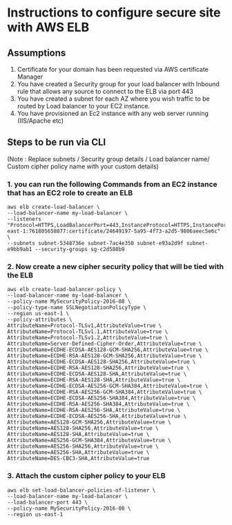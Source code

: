 # Instructions to configure secure site with AWS ELB

## Assumptions
1. Certificate for your domain has been requested via AWS certificate Manager 
2. You have created a Security group for your load balancer with Inbound rule that allows any source to connect to the ELB via port 443
3. You have created a subnet for each AZ where you wish traffic to be routed by Load balancer to your EC2 instance.
4. You have provisioned an Ec2 instance with any web server running (IIS/Apache etc)

## Steps to be run via CLI 
(Note : Replace subnets / Security group details / Load balancer name/ Custom cipher policy name with your custom details)

### 1. you can run the following Commands from an EC2 instance that has an EC2 role to create an ELB 
```shell
aws elb create-load-balancer \
--load-balancer-name my-load-balancer \
--listeners "Protocol=HTTPS,LoadBalancerPort=443,InstanceProtocol=HTTPS,InstancePort=443,SSLCertificateId=arn:aws:acm:us-east-1:761805658877:certificate/24649197-5a95-4f73-a2d5-9806aeec5e6c" \
--subnets subnet-5348736e subnet-7ac4e350 subnet-e93a2d9f subnet-e9bb9ab1 --security-groups sg-c2d588b9
```
### 2. Now create a new cipher security policy that will be tied with the ELB
```shell
aws elb create-load-balancer-policy \
--load-balancer-name my-load-balancer \
--policy-name MySecurityPolicy-2016-08 \
--policy-type-name SSLNegotiationPolicyType \
--region us-east-1 \
--policy-attributes \
AttributeName=Protocol-TLSv1,AttributeValue=true \
AttributeName=Protocol-TLSv1.1,AttributeValue=true \
AttributeName=Protocol-TLSv1.2,AttributeValue=true \
AttributeName=Server-Defined-Cipher-Order,AttributeValue=true \
AttributeName=ECDHE-ECDSA-AES128-GCM-SHA256,AttributeValue=true \
AttributeName=ECDHE-RSA-AES128-GCM-SHA256,AttributeValue=true \
AttributeName=ECDHE-ECDSA-AES128-SHA256,AttributeValue=true \
AttributeName=ECDHE-RSA-AES128-SHA256,AttributeValue=true \
AttributeName=ECDHE-ECDSA-AES128-SHA,AttributeValue=true \
AttributeName=ECDHE-RSA-AES128-SHA,AttributeValue=true \
AttributeName=ECDHE-ECDSA-AES256-GCM-SHA384,AttributeValue=true \
AttributeName=ECDHE-RSA-AES256-GCM-SHA384,AttributeValue=true \
AttributeName=ECDHE-ECDSA-AES256-SHA384,AttributeValue=true \
AttributeName=ECDHE-RSA-AES256-SHA384,AttributeValue=true \
AttributeName=ECDHE-RSA-AES256-SHA,AttributeValue=true \
AttributeName=ECDHE-ECDSA-AES256-SHA,AttributeValue=true \
AttributeName=AES128-GCM-SHA256,AttributeValue=true \
AttributeName=AES128-SHA256,AttributeValue=true \
AttributeName=AES128-SHA,AttributeValue=true \
AttributeName=AES256-GCM-SHA384,AttributeValue=true \
AttributeName=AES256-SHA256,AttributeValue=true \
AttributeName=AES256-SHA,AttributeValue=true \
AttributeName=DES-CBC3-SHA,AttributeValue=true
```
### 3. Attach the custom cipher policy to your ELB
```shell
aws elb set-load-balancer-policies-of-listener \ 
--load-balancer-name my-load-balancer \
--load-balancer-port 443 \
--policy-name MySecurityPolicy-2016-08 \
--region us-east-1
```
